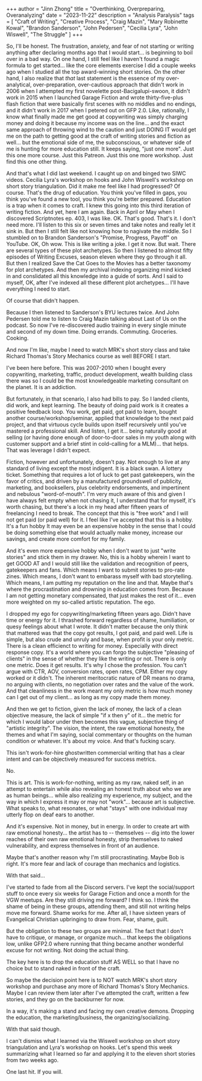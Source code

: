 +++
author = "Jinn Zhong"
title = "Overthinking, Overpreparing, Overanalyzing"
date = "2023-11-22"
description = "Analysis Paralysis"
tags = [
    "Craft of Writing",
    "Creative Process",
    "Craig Mazin",
    "Mary Robinette Kowal",
    "Brandon Sanderson",
    "John Pedersen",
    "Cecilia Lyra",
    "John Wiswell",
    "The Struggle"
]
+++

So, I'll be honest. The frustration, anxiety, and fear of not starting or writing anything after declaring months ago that I would start... is beginning to boil over in a bad way. On one hand, I still feel like I haven't found a magic formula to get started... like the core elements exercise I did a couple weeks ago when I studied all the top award-winning short stories. On the other hand, I also realize that _that_ last statement is the essence of my over-analytical, over-preparation, over-cautious approach that didn't work in 2006 when I attempted my first novelette post-Bacigalupi-swoon, it didn't work in 2015 when I launched Garage Fiction and wrote thirty-five-plus flash fiction that were basically first scenes with no middles and no endings, and it didn't work in 2017 when I petered out on GFP 2.0. Like, rationally, I know what finally made me get good at copywriting was simply charging money and doing it because my income was on the line... and the exact same approach of throwing wind to the caution and just DOING IT would get me on the path to getting good at the craft of writing stories and fiction as well... but the emotional side of me, the subconscious, or whatever side of me is hunting for more education still. It keeps saying, "just one more". Just this one more course. Just this Patreon. Just this one more workshop. Just find this one other thing.

And that's what I did last weekend. I caught up on and binged two SIWC videos. Cecilia Lyra's workshop on hooks and John Wiswell's workshop on short story triangulation. Did it make me feel like I had progressed? Of course. That's the drug of education. You think you've filled in gaps, you think you've found a new tool, you think you're better prepared. Education is a trap when it comes to craft. I knew this going into this third iteration of writing fiction. And yet, here I am again. Back in April or May when I discovered Scriptnotes ep. 403, I was like. OK. That's good. That's it. I don't need more. I'll listen to this six or seven times and take notes and really let it sink in. But then I still felt like not knowing how to nagivate the middle. So I stumbled on to Brandon Sanderson's "Promise, Progress, Payoff" on YouTube. OK, Oh wow. This is like writing a joke. I get it now. But wait. There are several types of these plot archetypes. So then I listened to almost fifty episodes of Writing Excuses, season eleven where they go through it all. But then I realized Save the Cat Goes to the Movies has a better taxonomy for plot archetypes. And then my archival indexing organizing mind kicked in and conslidated all this knowledge into a guide of sorts. And I said to myself, OK, after I've indexed all these different plot archetypes... I'll have everything I need to start.

Of course that didn't happen.

Because I then listened to Sanderson's BYU lectures twice. And John Pedersen told me to listen to Craig Mazin talking about Last of Us on the podcast. So now I've re-discovered audio training in every single minute and second of my down time. Doing errands. Commuting. Groceries. Cooking. 

And now I'm like, maybe I need to watch MRK's short story class and take Richard Thomas's Story Mechanics course as well BEFORE I start.

I've been here before. This was 2007-2010 when I bought every copywriting, marketing, traffic, product development, wealth building class there was so I could be the most knowledgeable marketing consultant on the planet. It is an addiction.

But fortunately, in that scenario, I also had bills to pay. So I landed clients, did work, and kept learning. The beauty of doing paid work is it creates a positive feedback loop. You work, get paid, got paid to learn, bought another course/workshop/seminar, applied that knowledge to the next paid project, and that virtuous cycle builds upon itself recursively until you've mastered a professional skill. And listen, I get it... being naturally good at selling (or having done enough of door-to-door sales in my youth along with customer support and a brief stint in cold-calling for a MLM)... that helps. That was leverage I didn't expect.

Fiction, however and unfortunately, doesn't pay. Not enough to live at any standard of living except the most indigent. It is a black swan. A lottery ticket. Something that requires a lot of luck to get past gatekeepers, win the favor of critics, and driven by a manufactured groundswell of publicity, marketing, and booksellers, plus celebrity endorsements, and impertinent and nebulous "word-of-mouth". I'm very much aware of this and given I have always felt empty when not chasing it, I understand that for myself, it's worth chasing, but there's a lock in my head after fifteen years of freelancing I need to break. The concept that this is "free work" and I will not get paid (or paid well) for it. I feel like I've accepted that this is a hobby. It's a fun hobby It may even be an expensive hobby in the sense that I could be doing something else that would actually make money, increase our savings, and create more comfort for my family.

And it's even more expensive hobby when I don't want to just "write stories" and stick them in my drawer. No, this is a hobby wherein I want to get GOOD AT and I would still like the validation and recognition of peers, gatekeepers and fans. Which means I want to submit stories to pro-rate zines. Which means, I don't want to embarass myself with bad storytelling. Which means, I am putting my reputation on the line and that. Maybe that's where the procrastination and drowning in education comes from. Because I am not getting monetary compensated, that just makes the rest of it... even more weighted on my so-called artistic reputation. The ego.

I dropped my ego for copywriting/marketing fifteen years ago. Didn't have time or energy for it. I thrashed forward regardless of shame, humiliation, or quesy feelings about what I wrote. It didn't matter because the only think that mattered was that the copy got results, I got paid, and paid well. Life is simple, but also crude and unruly and base, when profit is your only metric. There is a clean efficienct to writing for money. Especially with direct response copy. It's a world where you can forgo the subjective "pleasing of clients" in the sense of whether they like the writing or not. There is only one metric. Does it get results. It's why I chose the profession. You can't argue with CTR, AOV, conversion rates, open rates, CPM. Either my copy worked or it didn't. The inherent meritocratic nature of DR means no drama, no arguing with clients, no negotiation over rates and the value of the work. And that cleanliness in the work meant my only metric is how much money can I get out of my client... as long as my copy made them money.

And then we get to fiction, given the lack of money, the lack of a clean objective measure, the lack of simple "if x then y" of it... the metric for which I would labor under then becomes this vague, subjective thing of "artistic integrity". The vision, the intent, the raw emotional honesty, the themes and what I'm saying, social commentary or thoughts on the human condition or whatever. It's about my voice.
And that's fucking scary.

This isn't work-for-hire ghostwritten commercial writing that has a clear intent and can be objectively measured for success metrics.

No.

This is art. This is work-for-nothing, writing as my raw, naked self, in an attempt to entertain while also revealing an honest truth about who we are as human beings... while also realizing my experience, my subject, and the way in which I express it may or may not "work"... because art is subjective. What speaks to, what resonates, or what "stays" with one individual may utterly flop on deaf ears to another.

And it's expensive. Not in money, but in energy. In order to create art with raw emotional honesty... the artist has to -- themselves -- dig into the lower reaches of their own raw emotional honesty, strip themselves to naked vulnerability, and express themselves in front of an audience.

Maybe that's another reason why I'm still procrastinating. Maybe Bob is right. It's more fear and lack of courage than mechanics and logistics.

With that said...

I've started to fade from all the Discord servers. I've kept the social/support stuff to once every six weeks for Garage Fiction and once a month for the VGW meetups. Are they still driving me forward? I think so. I think the shame of being in these groups, attending them, and still not writing helps move me forward. Shame works for me. After all, I have sixteen years of Evangelical Christian upbringing to draw from. Fear, shame, guilt.

But the obligation to these two groups are minimal. The fact that I don't have to critique, or manage, or organize much... that keeps the obligations low, unlike GFP2.0 where running that thing became another wonderful excuse for not writing. Not doing the actual thing.

The key here is to drop the education stuff AS WELL so that I have no choice but to stand naked in front of the craft. 

So maybe the decision point here is to NOT watch MRK's short story workshop and purchase any more of Richard Thomas's Story Mechanics. Maybe I can review them later after I've attempted the craft, written a few stories, and they go on the backburner for now.

In a way, it's making a stand and facing my own creative demons. Dropping the education, the marketing/business, the organizing/socializing. 

With that said though.

I can't dismiss what I learned via the Wiswell workshop on short story triangulation and Lyra's workshop on hooks. Let's spend this week summarizing what I learned so far and applying it to the eleven short stories from two weeks ago.

One last hit. If you will.
